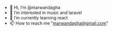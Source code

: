 - 👋 Hi, I’m @marwandagha
- 👀 I’m interested in music and laravel
- 🌱 I’m currently learning react
- 📫 How to reach me "marwandagha@gmail.com"

<!---
marwandagha/marwandagha is a ✨ special ✨ repository because its `README.md` (this file) appears on your GitHub profile.
You can click the Preview link to take a look at your changes.
--->
